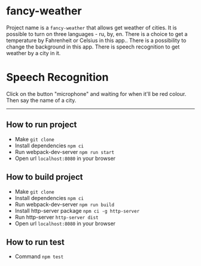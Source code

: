 # fancy-weather
Project name is a `fancy-weather` that allows get weather of cities.
It is possible to turn on three languages - ru, by, en.
There is a choice to get a temperature by Fahrenheit or Celsius in this app..
There is a possibility to change the background in this app.
There is speech recognition to get weather by a city in it.

# Speech Recognition
Click on the button "microphone" and waiting for when it'll be red colour. Then say the name of a city.

****
## How to run project
* Make `git clone`
* Install dependencies `npm ci`
* Run webpack-dev-server `npm run start`
* Open url `localhost:8080` in your browser

## How to build project
* Make `git clone`
* Install dependencies `npm ci`
* Run webpack-dev-server `npm run build`
* Install http-server package `npm ci -g http-server`
* Run http-server `http-server dist`
* Open url `localhost:8080` in your browser

## How to run test
* Command `npm test`